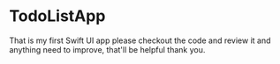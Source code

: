 # TodoListApp

That is my first Swift UI app please checkout the code and review it and anything need to improve, that'll be helpful thank you.
